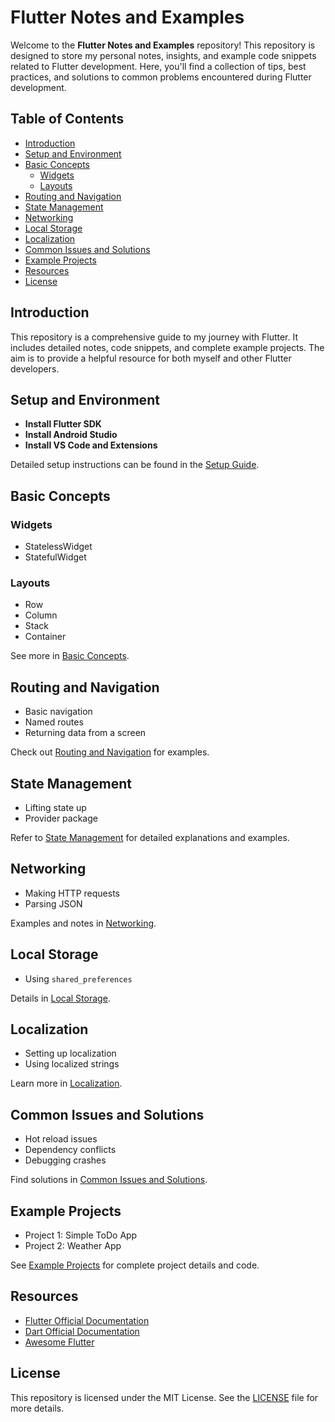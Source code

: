 # Flutter Notes and Examples

Welcome to the **Flutter Notes and Examples** repository! This repository is designed to store my personal notes, insights, and example code snippets related to Flutter development. Here, you'll find a collection of tips, best practices, and solutions to common problems encountered during Flutter development.

## Table of Contents

- [Introduction](#introduction)
- [Setup and Environment](#setup-and-environment)
- [Basic Concepts](#basic-concepts)
  - [Widgets](#widgets)
  - [Layouts](#layouts)
- [Routing and Navigation](#routing-and-navigation)
- [State Management](#state-management)
- [Networking](#networking)
- [Local Storage](#local-storage)
- [Localization](#localization)
- [Common Issues and Solutions](#common-issues-and-solutions)
- [Example Projects](#example-projects)
- [Resources](#resources)
- [License](#license)

## Introduction

This repository is a comprehensive guide to my journey with Flutter. It includes detailed notes, code snippets, and complete example projects. The aim is to provide a helpful resource for both myself and other Flutter developers.

## Setup and Environment

- **Install Flutter SDK**
- **Install Android Studio**
- **Install VS Code and Extensions**

Detailed setup instructions can be found in the [Setup Guide](setup_and_environment.md).

## Basic Concepts

### Widgets

- StatelessWidget
- StatefulWidget

### Layouts

- Row
- Column
- Stack
- Container

See more in [Basic Concepts](basic_concepts.md).

## Routing and Navigation

- Basic navigation
- Named routes
- Returning data from a screen

Check out [Routing and Navigation](routing_and_navigation.md) for examples.

## State Management

- Lifting state up
- Provider package

Refer to [State Management](state_management.md) for detailed explanations and examples.

## Networking

- Making HTTP requests
- Parsing JSON

Examples and notes in [Networking](networking.md).

## Local Storage

- Using `shared_preferences`

Details in [Local Storage](local_storage.md).

## Localization

- Setting up localization
- Using localized strings

Learn more in [Localization](localization.md).

## Common Issues and Solutions

- Hot reload issues
- Dependency conflicts
- Debugging crashes

Find solutions in [Common Issues and Solutions](common_issues_and_solutions.md).

## Example Projects

- Project 1: Simple ToDo App
- Project 2: Weather App

See [Example Projects](example_projects.md) for complete project details and code.

## Resources

- [Flutter Official Documentation](https://flutter.dev/docs)
- [Dart Official Documentation](https://dart.dev/guides)
- [Awesome Flutter](https://github.com/Solido/awesome-flutter)

## License

This repository is licensed under the MIT License. See the [LICENSE](LICENSE) file for more details.

